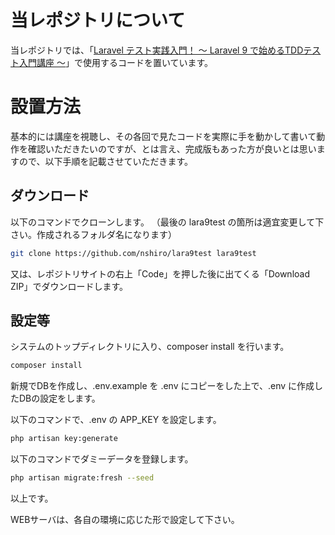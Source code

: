 # 当レポジトリについて
当レポジトリでは、「[Laravel テスト実践入門！ ～ Laravel 9 で始めるTDDテスト入門講座 ～](https://www.udemy.com/course/laravel9-test/)」で使用するコードを置いています。

# 設置方法
基本的には講座を視聴し、その各回で見たコードを実際に手を動かして書いて動作を確認いただきたいのですが、とは言え、完成版もあった方が良いとは思いますので、以下手順を記載させていただきます。

## ダウンロード
以下のコマンドでクローンします。
（最後の lara9test の箇所は適宜変更して下さい。作成されるフォルダ名になります）
```bash
git clone https://github.com/nshiro/lara9test lara9test
```

又は、レポジトリサイトの右上「Code」を押した後に出てくる「Download ZIP」でダウンロードします。

## 設定等
システムのトップディレクトリに入り、composer install を行います。

```php
composer install
```
新規でDBを作成し、.env.example を .env にコピーをした上で、.env に作成したDBの設定をします。

以下のコマンドで、.env の APP_KEY を設定します。
```bash
php artisan key:generate
```

以下のコマンドでダミーデータを登録します。
```bash
php artisan migrate:fresh --seed
```

以上です。

WEBサーバは、各自の環境に応じた形で設定して下さい。

